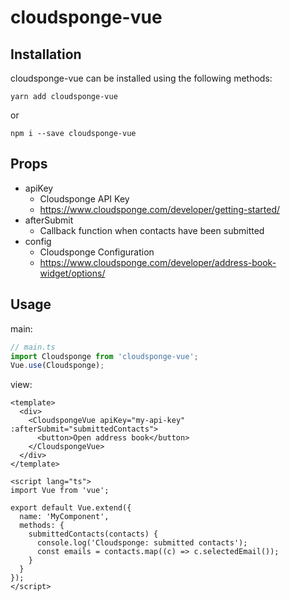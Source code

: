 # cloudsponge-vue

## Installation

cloudsponge-vue can be installed using the following methods:

```
yarn add cloudsponge-vue
```

or

```
npm i --save cloudsponge-vue
```

## Props

- apiKey
  - Cloudsponge API Key
  - https://www.cloudsponge.com/developer/getting-started/
- afterSubmit
  - Callback function when contacts have been submitted
- config
  - Cloudsponge Configuration
  - https://www.cloudsponge.com/developer/address-book-widget/options/

## Usage

main:

```javascript
// main.ts
import Cloudsponge from 'cloudsponge-vue';
Vue.use(Cloudsponge);
```

view:

```vue
<template>
  <div>
    <CloudspongeVue apiKey="my-api-key" :afterSubmit="submittedContacts">
      <button>Open address book</button>
    </CloudspongeVue>
  </div>
</template>

<script lang="ts">
import Vue from 'vue';

export default Vue.extend({
  name: 'MyComponent',
  methods: {
    submittedContacts(contacts) {
      console.log('Cloudsponge: submitted contacts');
      const emails = contacts.map((c) => c.selectedEmail());
    }
  }
});
</script>
```
